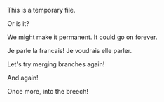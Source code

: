 This is a temporary file.

Or is it?

We might make it permanent. It could go on forever.

Je parle la francais! Je voudrais elle parler.

Let's try merging branches again!

And again!

Once more, into the breech!